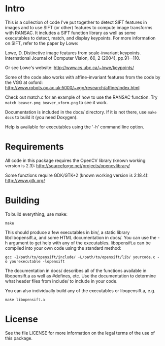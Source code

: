 Intro
=====

This is a collection of code I've put together to detect SIFT features 
in images and to use SIFT (or other) features to compute image 
transforms with RANSAC. It includes a SIFT function library as well as 
some executables to detect, match, and display keypoints. For more 
information on SIFT, refer to the paper by Lowe:

Lowe, D. Distinctive image features from scale-invariant keypoints. 
International Journal of Computer Vision, 60, 2 (2004), pp.91--110.

Or see Lowe's website:
http://www.cs.ubc.ca/~lowe/keypoints/

Some of the code also works with affine-invariant features from the code 
by the VGG at oxford:
http://www.robots.ox.ac.uk:5000/~vgg/research/affine/index.html

Check out match.c for an example of how to use the RANSAC function.  Try 
`match beaver.png beaver_xform.png` to see it work.

Documentation is included in the docs/ directory.  If it is not there, 
use `make docs` to build it (you need Doxygen).

Help is available for executables using the '-h' command line option.


Requirements
============

All code in this package requires the OpenCV library (known working 
version is 2.3):
http://sourceforge.net/projects/opencvlibrary/

Some functions require GDK/GTK+2 (known working version is 2.18.4):
http://www.gtk.org/

Building
========

To build everything, use make:

	make

This should produce a few executables in bin/, a static library 
lib/libopensift.a, and some HTML documentation in docs/.  You can use the -h 
argument to get help with any of the executables.  libopensift.a can be 
compiled into your own code using the standard method:

	gcc -I/path/to/opensift/include/ -L/path/to/opensift/lib/ yourcode.c -o yourexecutable -lopensift

The documentation in docs/ describes all of the functions available in 
libopensift.a as well as #defines, etc.  Use the documentation to determine 
what header files from include/ to include in your code.

You can also individually build any of the executables or libopensift.a, 
e.g.

	make libopensift.a


License
=======

See the file LICENSE for more information on the legal terms of the use 
of this package.

